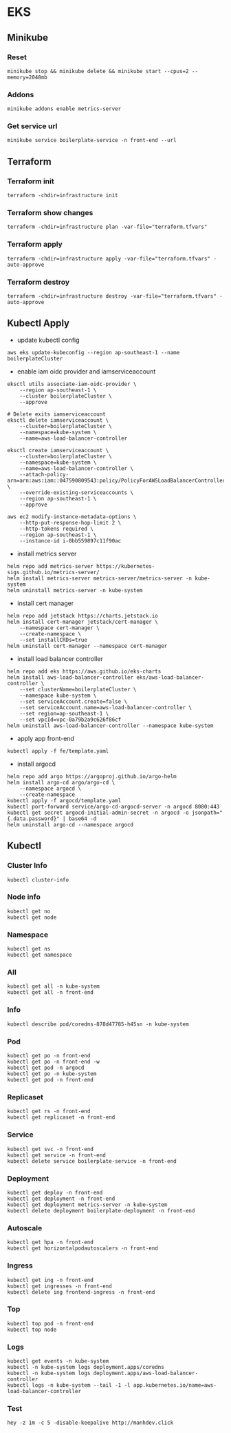 # EKS

## Minikube

### Reset

```shell
minikube stop && minikube delete && minikube start --cpus=2 --memory=2048mb
```

### Addons

```shell
minikube addons enable metrics-server
```

### Get service url

```shell
minikube service boilerplate-service -n front-end --url
```

## Terraform

### Terraform init

```shell
terraform -chdir=infrastructure init
```

### Terraform show changes

```shell
terraform -chdir=infrastructure plan -var-file="terraform.tfvars"
```

### Terraform apply

```shell
terraform -chdir=infrastructure apply -var-file="terraform.tfvars" -auto-approve
```

### Terraform destroy

```shell
terraform -chdir=infrastructure destroy -var-file="terraform.tfvars" -auto-approve
```

## Kubectl Apply

- update kubectl config

```shell
aws eks update-kubeconfig --region ap-southeast-1 --name boilerplateCluster
```

- enable iam oidc provider and iamserviceaccount

```shell
eksctl utils associate-iam-oidc-provider \
    --region ap-southeast-1 \
    --cluster boilerplateCluster \
    --approve

# Delete exits iamserviceaccount
eksctl delete iamserviceaccount \
    --cluster=boilerplateCluster \
    --namespace=kube-system \
    --name=aws-load-balancer-controller

eksctl create iamserviceaccount \
    --cluster=boilerplateCluster \
    --namespace=kube-system \
    --name=aws-load-balancer-controller \
    --attach-policy-arn=arn:aws:iam::047590809543:policy/PolicyForAWSLoadBalancerController \
    --override-existing-serviceaccounts \
    --region ap-southeast-1 \
    --approve

aws ec2 modify-instance-metadata-options \
    --http-put-response-hop-limit 2 \
    --http-tokens required \
    --region ap-southeast-1 \
    --instance-id i-0bb559897c11f90ac
```

- install metrics server

```shell
helm repo add metrics-server https://kubernetes-sigs.github.io/metrics-server/
helm install metrics-server metrics-server/metrics-server -n kube-system
helm uninstall metrics-server -n kube-system
```

- install cert manager

```shell
helm repo add jetstack https://charts.jetstack.io
helm install cert-manager jetstack/cert-manager \
    --namespace cert-manager \
    --create-namespace \
    --set installCRDs=true
helm uninstall cert-manager --namespace cert-manager
```

- install load balancer controller

```shell
helm repo add eks https://aws.github.io/eks-charts
helm install aws-load-balancer-controller eks/aws-load-balancer-controller \
    --set clusterName=boilerplateCluster \
    --namespace kube-system \
    --set serviceAccount.create=false \
    --set serviceAccount.name=aws-load-balancer-controller \
    --set region=ap-southeast-1 \
    --set vpcId=vpc-0a79b2a9c626f86cf
helm uninstall aws-load-balancer-controller --namespace kube-system
```

- apply app front-end

```shell
kubectl apply -f fe/template.yaml
```

- install argocd

```shell
helm repo add argo https://argoproj.github.io/argo-helm
helm install argo-cd argo/argo-cd \
    --namespace argocd \
    --create-namespace
kubectl apply -f argocd/template.yaml
kubectl port-forward service/argo-cd-argocd-server -n argocd 8080:443
kubectl get secret argocd-initial-admin-secret -n argocd -o jsonpath="{.data.password}" | base64 -d
helm uninstall argo-cd --namespace argocd
```

## Kubectl

### Cluster Info

```shell
kubectl cluster-info
```

### Node info

```shell
kubectl get no
kubectl get node
```

### Namespace

```shell
kubectl get ns
kubectl get namespace
```

### All

```shell
kubectl get all -n kube-system
kubectl get all -n front-end
```

### Info

```shell
kubectl describe pod/coredns-878d47785-h45sn -n kube-system
```

### Pod

```shell
kubectl get po -n front-end
kubectl get po -n front-end -w
kubectl get pod -n argocd
kubectl get po -n kube-system
kubectl get pod -n front-end
```

### Replicaset

```shell
kubectl get rs -n front-end
kubectl get replicaset -n front-end
```

### Service

```shell
kubectl get svc -n front-end
kubectl get service -n front-end
kubectl delete service boilerplate-service -n front-end
```

### Deployment

```shell
kubectl get deploy -n front-end
kubectl get deployment -n front-end
kubectl get deployment metrics-server -n kube-system
kubectl delete deployment boilerplate-deployment -n front-end
```

### Autoscale

```shell
kubectl get hpa -n front-end
kubectl get horizontalpodautoscalers -n front-end
```

### Ingress

```shell
kubectl get ing -n front-end
kubectl get ingresses -n front-end
kubectl delete ing frontend-ingress -n front-end
```

### Top

```shell
kubectl top pod -n front-end
kubectl top node
```

### Logs

```shell
kubectl get events -n kube-system
kubectl -n kube-system logs deployment.apps/coredns
kubectl -n kube-system logs deployment.apps/aws-load-balancer-controller
kubectl logs -n kube-system --tail -1 -l app.kubernetes.io/name=aws-load-balancer-controller
```

### Test

```shell
hey -z 1m -c 5 -disable-keepalive http://manhdev.click
```
